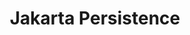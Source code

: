 ---
title: "Jakarta Persistence"
summary: "Jakarta Persistence defines a standard for management of persistence and object/relational mapping
in Java(R) environments."

---